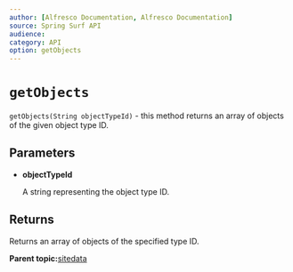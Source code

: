 ```yaml
---
author: [Alfresco Documentation, Alfresco Documentation]
source: Spring Surf API
audience: 
category: API
option: getObjects
---
```


# `getObjects`

`getObjects(String objectTypeId)` - this method returns an array of objects of the given object type ID.

## Parameters

-   **objectTypeId**

    A string representing the object type ID.


## Returns

Returns an array of objects of the specified type ID.

**Parent topic:**[sitedata](../references/APISurf-sitedata.md)

